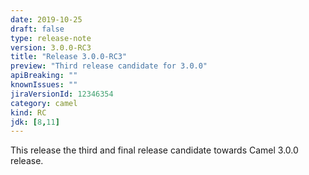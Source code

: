 ```yaml
---
date: 2019-10-25
draft: false
type: release-note
version: 3.0.0-RC3
title: "Release 3.0.0-RC3"
preview: "Third release candidate for 3.0.0"
apiBreaking: ""
knownIssues: ""
jiraVersionId: 12346354
category: camel
kind: RC
jdk: [8,11]
---
```


This release the third and final release candidate towards Camel 3.0.0 release.

